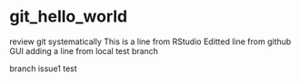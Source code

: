 # git_hello_world
review git systematically
This is a line from RStudio
Editted line from github GUI
adding a line from local
test branch

branch issue1 test

